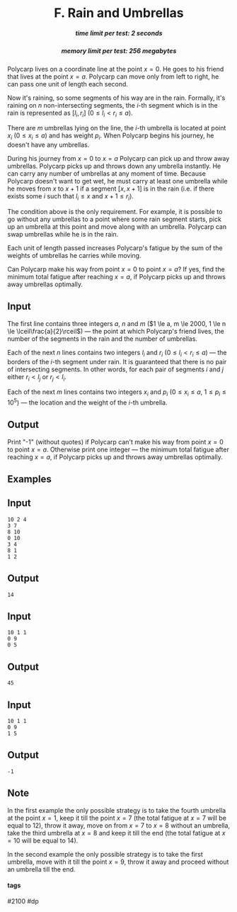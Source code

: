<h1 style='text-align: center;'> F. Rain and Umbrellas</h1>

<h5 style='text-align: center;'>time limit per test: 2 seconds</h5>
<h5 style='text-align: center;'>memory limit per test: 256 megabytes</h5>

Polycarp lives on a coordinate line at the point $x = 0$. He goes to his friend that lives at the point $x = a$. Polycarp can move only from left to right, he can pass one unit of length each second.

Now it's raining, so some segments of his way are in the rain. Formally, it's raining on $n$ non-intersecting segments, the $i$-th segment which is in the rain is represented as $[l_i, r_i]$ ($0 \le l_i < r_i \le a$).

There are $m$ umbrellas lying on the line, the $i$-th umbrella is located at point $x_i$ ($0 \le x_i \le a$) and has weight $p_i$. When Polycarp begins his journey, he doesn't have any umbrellas.

During his journey from $x = 0$ to $x = a$ Polycarp can pick up and throw away umbrellas. Polycarp picks up and throws down any umbrella instantly. He can carry any number of umbrellas at any moment of time. Because Polycarp doesn't want to get wet, he must carry at least one umbrella while he moves from $x$ to $x + 1$ if a segment $[x, x + 1]$ is in the rain (i.e. if there exists some $i$ such that $l_i \le x$ and $x + 1 \le r_i$).

The condition above is the only requirement. For example, it is possible to go without any umbrellas to a point where some rain segment starts, pick up an umbrella at this point and move along with an umbrella. Polycarp can swap umbrellas while he is in the rain.

Each unit of length passed increases Polycarp's fatigue by the sum of the weights of umbrellas he carries while moving.

Can Polycarp make his way from point $x = 0$ to point $x = a$? If yes, find the minimum total fatigue after reaching $x = a$, if Polycarp picks up and throws away umbrellas optimally.

## Input

The first line contains three integers $a$, $n$ and $m$ ($1 \le a, m \le 2000, 1 \le n \le \lceil\frac{a}{2}\rceil$) — the point at which Polycarp's friend lives, the number of the segments in the rain and the number of umbrellas.

Each of the next $n$ lines contains two integers $l_i$ and $r_i$ ($0 \le l_i < r_i \le a$) — the borders of the $i$-th segment under rain. It is guaranteed that there is no pair of intersecting segments. In other words, for each pair of segments $i$ and $j$ either $r_i < l_j$ or $r_j < l_i$.

Each of the next $m$ lines contains two integers $x_i$ and $p_i$ ($0 \le x_i \le a$, $1 \le p_i \le 10^5$) — the location and the weight of the $i$-th umbrella.

## Output

Print "-1" (without quotes) if Polycarp can't make his way from point $x = 0$ to point $x = a$. Otherwise print one integer — the minimum total fatigue after reaching $x = a$, if Polycarp picks up and throws away umbrellas optimally.

## Examples

## Input


```
10 2 4  
3 7  
8 10  
0 10  
3 4  
8 1  
1 2  

```
## Output


```
14  

```
## Input


```
10 1 1  
0 9  
0 5  

```
## Output


```
45  

```
## Input


```
10 1 1  
0 9  
1 5  

```
## Output


```
-1  

```
## Note

In the first example the only possible strategy is to take the fourth umbrella at the point $x = 1$, keep it till the point $x = 7$ (the total fatigue at $x = 7$ will be equal to $12$), throw it away, move on from $x = 7$ to $x = 8$ without an umbrella, take the third umbrella at $x = 8$ and keep it till the end (the total fatigue at $x = 10$ will be equal to $14$). 

In the second example the only possible strategy is to take the first umbrella, move with it till the point $x = 9$, throw it away and proceed without an umbrella till the end.



#### tags 

#2100 #dp 
